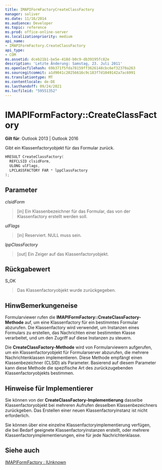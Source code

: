 ```yaml
---
title: IMAPIFormFactoryCreateClassFactory
manager: soliver
ms.date: 11/16/2014
ms.audience: Developer
ms.topic: reference
ms.prod: office-online-server
ms.localizationpriority: medium
api_name:
- IMAPIFormFactory.CreateClassFactory
api_type:
- COM
ms.assetid: dceb21b1-be5e-418d-b0c9-db39195fc82e
description: 'Letzte Änderung: Samstag, 23. Juli 2011'
ms.openlocfilehash: 69b371f5fda78159ff3626148cbc6ef32370a263
ms.sourcegitcommit: a1d9041c20256616c9c183f7d1049142a7ac6991
ms.translationtype: MT
ms.contentlocale: de-DE
ms.lasthandoff: 09/24/2021
ms.locfileid: "59551352"
---
```

# <a name="imapiformfactorycreateclassfactory"></a>IMAPIFormFactory::CreateClassFactory

  
  
**Gilt für**: Outlook 2013 | Outlook 2016 
  
Gibt ein Klassenfactoryobjekt für das Formular zurück.
  
```cpp
HRESULT CreateClassFactory(
  REFCLSID clsidForm,
  ULONG ulFlags,
  LPCLASSFACTORY FAR * lppClassFactory
);
```

## <a name="parameters"></a>Parameter

 _clsidForm_
  
> [in] Ein Klassenbezeichner für das Formular, das von der Klassenfactory erstellt werden soll.
    
 _ulFlags_
  
> [in] Reserviert. NULL muss sein.
    
 _lppClassFactory_
  
> [out] Ein Zeiger auf das Klassenfactoryobjekt.
    
## <a name="return-value"></a>Rückgabewert

S_OK 
  
> Das Klassenfactoryobjekt wurde zurückgegeben.
    
## <a name="remarks"></a>HinwBemerkungeneise

Formularviewer rufen die **IMAPIFormFactory::CreateClassFactory-Methode** auf, um eine Klassenfactory für ein bestimmtes Formular abzurufen. Die Klassenfactory wird verwendet, um Instanzen eines Formulars zu erstellen, das Nachrichten einer bestimmten Klasse verarbeitet, und um den Zugriff auf diese Instanzen zu steuern. 
  
Die **CreateClassFactory-Methode** wird von Formularviewern aufgerufen, um ein Klassenfactoryobjekt für Formularserver abzurufen, die mehrere Nachrichtenklassen implementieren. Diese Methode empfängt einen Klassenbezeichner (CLSID) als Parameter. Basierend auf diesem Parameter kann diese Methode die spezifische Art des zurückzugebenden Klassenfactoryobjekts bestimmen. 
  
## <a name="notes-to-implementers"></a>Hinweise für Implementierer

Sie können von der **CreateClassFactory-Implementierung** dasselbe Klassenfactoryobjekt bei mehreren Aufrufen desselben Klassenbezeichners zurückgeben. Das Erstellen einer neuen Klassenfactoryinstanz ist nicht erforderlich. 
  
Sie können über eine einzelne Klassenfactoryimplementierung verfügen, die bei Bedarf geeignete Klassenfactoryinstanzen erstellt, oder mehrere Klassenfactoryimplementierungen, eine für jede Nachrichtenklasse.
  
## <a name="see-also"></a>Siehe auch



[IMAPIFormFactory : IUnknown](imapiformfactoryiunknown.md)

